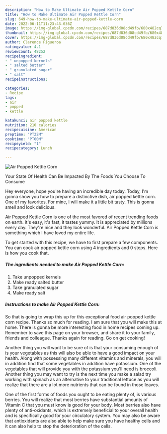 ```yaml
---
description: "How to Make Ultimate Air Popped Kettle Corn"
title: "How to Make Ultimate Air Popped Kettle Corn"
slug: 649-how-to-make-ultimate-air-popped-kettle-corn
date: 2022-06-11T11:23:43.036Z
image: https://img-global.cpcdn.com/recipes/687d836d08cd49fb/680x482cq70/air-popped-kettle-corn-recipe-main-photo.jpg
thumbnail: https://img-global.cpcdn.com/recipes/687d836d08cd49fb/680x482cq70/air-popped-kettle-corn-recipe-main-photo.jpg
cover: https://img-global.cpcdn.com/recipes/687d836d08cd49fb/680x482cq70/air-popped-kettle-corn-recipe-main-photo.jpg
author: Clarence Figueroa
ratingvalue: 4.1
reviewcount: 48252
recipeingredient:
- " unpopped kernels"
- " salted butter"
- " granulated sugar"
- " salt"
recipeinstructions:

categories:
- Recipe
tags:
- air
- popped
- kettle

katakunci: air popped kettle 
nutrition: 210 calories
recipecuisine: American
preptime: "PT22M"
cooktime: "PT60M"
recipeyield: "1"
recipecategory: Lunch

---
```



![Air Popped Kettle Corn](https://img-global.cpcdn.com/recipes/687d836d08cd49fb/680x482cq70/air-popped-kettle-corn-recipe-main-photo.jpg)

Your State Of Health Can Be Impacted By The Foods You Choose To Consume

Hey everyone, hope you're having an incredible day today. Today, I'm gonna show you how to prepare a distinctive dish, air popped kettle corn. One of my favorites. For mine, I will make it a little bit tasty. This is gonna smell and look delicious.

Air Popped Kettle Corn is one of the most favored of recent trending foods on earth. It's easy, it's fast, it tastes yummy. It is appreciated by millions every day. They're nice and they look wonderful. Air Popped Kettle Corn is something which I have loved my entire life.




To get started with this recipe, we have to first prepare a few components. You can cook air popped kettle corn using 4 ingredients and 0 steps. Here is how you cook that.

<!--inarticleads1-->

##### The ingredients needed to make Air Popped Kettle Corn:

1. Take  unpopped kernels
1. Make ready  salted butter
1. Take  granulated sugar
1. Make ready  salt




<!--inarticleads2-->

##### Instructions to make Air Popped Kettle Corn:





So that is going to wrap this up for this exceptional food air popped kettle corn recipe. Thanks so much for reading. I am sure that you will make this at home. There is gonna be more interesting food in home recipes coming up. Remember to save this page on your browser, and share it to your family, friends and colleague. Thanks again for reading. Go on get cooking!

Another thing you will want to be sure of is that your consuming enough of is your vegetables as this will also be able to have a good impact on your health. Along with possessing many different vitamins and minerals, you will in addition find that some vegetables in addition have potassium. One of the vegetables that will provide you with the potassium you'll need is broccoli. Another thing you may want to try is the next time you make a salad try working with spinach as an alternative to your traditional lettuce as you will realize that there are a lot more nutrients that can be found in those leaves.

One of the first forms of foods you ought to be eating plenty of, is various berries. You will realize that most berries have substantial amounts of Vitamin C that you must know is good for your body. Most berries also have plenty of anti-oxidants, which is extremely beneficial to your overall health and is specifically good for your circulatory system. You may also be aware that antioxidants are also able to help make sure you have healthy cells and it can also help to stop the deterioration of the cells.
